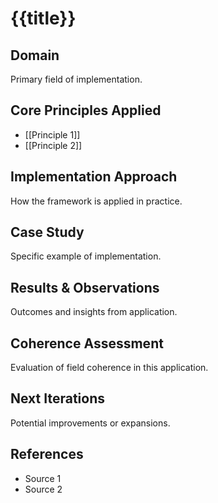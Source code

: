 # {{title}}

## Domain
Primary field of implementation.

## Core Principles Applied
- [[Principle 1]]
- [[Principle 2]]

## Implementation Approach
How the framework is applied in practice.

## Case Study
Specific example of implementation.

## Results & Observations
Outcomes and insights from application.

## Coherence Assessment
Evaluation of field coherence in this application.

## Next Iterations
Potential improvements or expansions.

## References
- Source 1
- Source 2